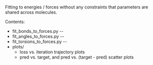 Fitting to energies / forces without any constraints that parameters are shared across molecules.

Contents:
* fit_bonds_to_forces.py -- 
* fit_angles_to_forces.py --
* fit_torsions_to_forces.py -- 
* plots/
    * loss vs. iteration trajectory plots
    * pred vs. target, and pred vs. (target - pred) scatter plots